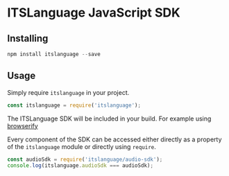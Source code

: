 # ITSLanguage JavaScript SDK

## Installing

```js
npm install itslanguage --save
```


## Usage

Simply require `itslanguage` in your project.

```js
const itslanguage = require('itslanguage');
```

The ITSLanguage SDK will be included in your build. For example using [browserify](http://browserify.org/)

Every component of the SDK can be accessed either directly as a property of the `itslanguage` module or directly using `require`.

```js
const audioSdk = require('itslanguage/audio-sdk');
console.log(itslanguage.audioSdk === audioSdk);
```
